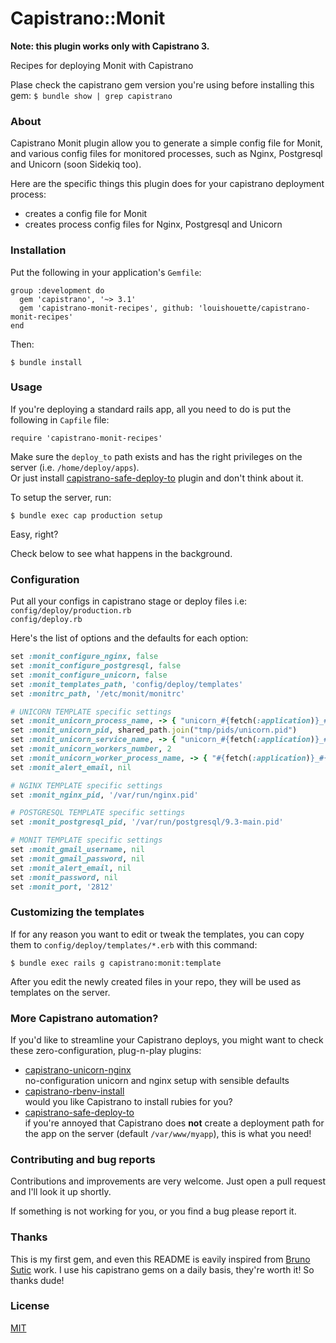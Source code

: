 # Capistrano::Monit

**Note: this plugin works only with Capistrano 3.** 

Recipes for deploying Monit with Capistrano

Plase check the capistrano
gem version you're using before installing this gem:
`$ bundle show | grep capistrano`

### About

Capistrano Monit plugin allow you to generate a simple config file for Monit, and various config files for monitored processes, such as Nginx, Postgresql and Unicorn (soon Sidekiq too).

Here are the specific things this plugin does for your capistrano deployment
process:

* creates a config file for Monit
* creates process config files for Nginx, Postgresql and Unicorn

### Installation

Put the following in your application's `Gemfile`:

    group :development do
      gem 'capistrano', '~> 3.1'
      gem 'capistrano-monit-recipes', github: 'louishouette/capistrano-monit-recipes'
    end

Then:

    $ bundle install

### Usage

If you're deploying a standard rails app, all you need to do is put
the following in `Capfile` file:

    require 'capistrano-monit-recipes'

Make sure the `deploy_to` path exists and has the right privileges on the
server (i.e. `/home/deploy/apps`).<br/>
Or just install
[capistrano-safe-deploy-to](https://github.com/bruno-/capistrano-safe-deploy-to)
plugin and don't think about it.

To setup the server, run:

    $ bundle exec cap production setup

Easy, right?

Check below to see what happens in the background.


### Configuration

Put all your configs in capistrano stage or deploy files i.e:
`config/deploy/production.rb`<br>
`config/deploy.rb`

Here's the list of options and the defaults for each option:

```ruby
set :monit_configure_nginx, false
set :monit_configure_postgresql, false
set :monit_configure_unicorn, false
set :monit_templates_path, 'config/deploy/templates'
set :monitrc_path, '/etc/monit/monitrc'    

# UNICORN TEMPLATE specific settings
set :monit_unicorn_process_name, -> { "unicorn_#{fetch(:application)}_#{fetch(:stage)}" }
set :monit_unicorn_pid, shared_path.join("tmp/pids/unicorn.pid")
set :monit_unicorn_service_name, -> { "unicorn_#{fetch(:application)}_#{fetch(:stage)}" }
set :monit_unicorn_workers_number, 2
set :monit_unicorn_worker_process_name, -> { "#{fetch(:application)}_#{fetch(:stage)}_unicorn_worker_" }
set :monit_alert_email, nil

# NGINX TEMPLATE specific settings
set :monit_nginx_pid, '/var/run/nginx.pid'

# POSTGRESQL TEMPLATE specific settings
set :monit_postgresql_pid, '/var/run/postgresql/9.3-main.pid'

# MONIT TEMPLATE specific settings
set :monit_gmail_username, nil
set :monit_gmail_password, nil
set :monit_alert_email, nil
set :monit_password, nil
set :monit_port, '2812'
```

### Customizing the templates

If for any reason you want to edit or tweak the templates, you can copy them to
`config/deploy/templates/*.erb` with this command:

    $ bundle exec rails g capistrano:monit:template

After you edit the newly created files in your repo, they will be used as templates on the server.

### More Capistrano automation?

If you'd like to streamline your Capistrano deploys, you might want to check these zero-configuration, plug-n-play plugins:

- [capistrano-unicorn-nginx](https://github.com/bruno-/capistrano-unicorn-nginx)<br/>
no-configuration unicorn and nginx setup with sensible defaults
- [capistrano-rbenv-install](https://github.com/bruno-/capistrano-rbenv-install)<br/>
would you like Capistrano to install rubies for you?
- [capistrano-safe-deploy-to](https://github.com/bruno-/capistrano-safe-deploy-to)<br/>
if you're annoyed that Capistrano does **not** create a deployment path for the
app on the server (default `/var/www/myapp`), this is what you need!

### Contributing and bug reports

Contributions and improvements are very welcome. Just open a pull request and
I'll look it up shortly.

If something is not working for you, or you find a bug please report it.

### Thanks

This is my first gem, and even this README is eavily inspired from [Bruno Sutic](https://github.com/bruno-) work. I use his capistrano gems on a daily basis, they're worth it! So thanks dude!

### License

[MIT](LICENSE.md)
